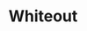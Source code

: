 ---
title: "Whiteout"
summary: "Members: Andrew Jones Paul Carroll Eric Lindsay Stuart Smith ."
slug: "whiteout"
image: "whiteout.jpg"
apple_music_artist_url: "https://music.apple.com/gb/artist/whiteout/1637612791"
wikipedia_url: "none"
---